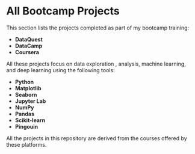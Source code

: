 # All Bootcamp Projects

This section lists the projects completed as part of my bootcamp training:

- **DataQuest**
- **DataCamp**
- **Coursera**

All these projects focus on data exploration , analysis, machine learning, and deep learning using the following tools:

- **Python**
- **Matplotlib**
- **Seaborn**
- **Jupyter Lab**
- **NumPy**
- **Pandas**
- **Scikit-learn**
- **Pingouin**

All the projects in this repository are derived from the courses offered by these platforms.
